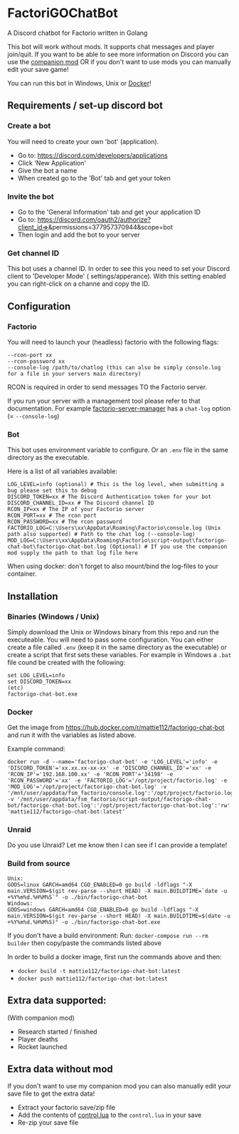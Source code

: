 # FactoriGOChatBot

A Discord chatbot for Factorio written in Golang

This bot will work without mods. It supports chat messages and player join/quit. If you want to be able to see more
information on Discord you can use the [companion mod](https://mods.factorio.com/mod/FactoriGOChatBot-companion) OR if
you don't want to use mods you can manually edit your save game!

You can run this bot in Windows, Unix or [Docker](https://hub.docker.com/r/mattie112/factorigo-chat-bot )!

## Requirements / set-up discord bot

### Create a bot
You will need to create your own 'bot' (application).

- Go to: https://discord.com/developers/applications
- Click 'New Application'
- Give the bot a name
- When created go to the 'Bot' tab and get your token

### Invite the bot
- Go to the 'General Information' tab and get your application ID
- Go to: https://discord.com/oauth2/authorize?client_id=<appid>>&permissions=377957370944&scope=bot
- Then login and add the bot to your server

### Get channel ID

This bot uses a channel ID. In order to see this you need to set your Discord client to 'Developer Mode' (
settings/apperance). With this setting enabled you can right-click on a channe and copy the ID.

## Configuration

### Factorio

You will need to launch your (headless) factorio with the following flags:

```
--rcon-port xx
--rcon-password xx
--console-log /path/to/chatlog (this can also be simply console.log for a file in your servers main directory)
```

RCON is required in order to send messages TO the Factorio server.

If you run your server with a management tool please refer to that documentation. For
example [factorio-server-manager](https://github.com/OpenFactorioServerManager/factorio-server-manager) has a `chat-log`
option (= `--console-log`)

### Bot

This bot uses environment variable to configure. Or an `.env` file in the same directory as the executable.

Here is a list of all variables available:

```
LOG_LEVEL=info (optional) # This is the log level, when submitting a bug please set this to debug
DISCORD_TOKEN=xx # The Discord Authentication token for your bot
DISCORD_CHANNEL_ID=xx # The Discord channel ID 
RCON_IP=xx # The IP of your Factorio server
RCON_PORT=xx # The rcon port
RCON_PASSWORD=xx # The rcon password
FACTORIO_LOG=C:\Users\xx\AppData\Roaming\Factorio\console.log (Unix path also supported) # Path to the chat log (--console-log)
MOD_LOG=C:\Users\xx\AppData\Roaming\Factorio\script-output\factorigo-chat-bot\factorigo-chat-bot.log (Optional) # If you use the companion mod supply the path to that log file here
```
When using docker: don't forget to also mount/bind the log-files to your container.  

## Installation

### Binaries (Windows / Unix)

Simply download the Unix or Windows binary from this repo and run the executeable. You will need to pass some
configuration. You can either create a file called `.env` (keep it in the same directory as the executable) or create a
script that first sets these variables. For example in Windows a `.bat` file cound be created with the following:

```
set LOG_LEVEL=info
set DISCORD_TOKEN=xx
(etc)
factorigo-chat-bot.exe
```

### Docker

Get the image from https://hub.docker.com/r/mattie112/factorigo-chat-bot and run it with the variables as listed above.

Example command:

```
docker run -d --name='factorigo-chat-bot' -e 'LOG_LEVEL'='info' -e 'DISCORD_TOKEN'='xx.xx.xx-xx-xx' -e 'DISCORD_CHANNEL_ID'='xx' -e 'RCON_IP'='192.168.100.xx' -e 'RCON_PORT'='34198' -e 'RCON_PASSWORD'='xx' -e 'FACTORIO_LOG'='/opt/project/factorio.log' -e 'MOD_LOG'='/opt/project/factorigo-chat-bot.log' -v '/mnt/user/appdata/fsm_factorio/console.log':'/opt/project/factorio.log':'rw' -v '/mnt/user/appdata/fsm_factorio/script-output/factorigo-chat-bot/factorigo-chat-bot.log':'/opt/project/factorigo-chat-bot.log':'rw' 'mattie112/factorigo-chat-bot:latest'
```

### Unraid

Do you use Unraid? Let me know then I can see if I can provide a template!

### Build from source

```
Unix:
GOOS=linux GARCH=amd64 CGO_ENABLED=0 go build -ldflags "-X main.VERSION=$(git rev-parse --short HEAD) -X main.BUILDTIME=`date -u +%Y%m%d.%H%M%S`" -o ./bin/factorigo-chat-bot
Windows:
GOOS=windows GARCH=amd64 CGO_ENABLED=0 go build -ldflags "-X main.VERSION=$(git rev-parse --short HEAD) -X main.BUILDTIME=$(date -u +%Y%m%d.%H%M%S)" -o ./bin/factorigo-chat-bot.exe
```

If you don't have a build environment:
Run: `docker-compose run --rm builder` then copy/paste the commands listed above

In order to build a docker image, first run the commands above and then:

- `docker build -t mattie112/factorigo-chat-bot:latest`
- `docker push mattie112/factorigo-chat-bot:latest`

## Extra data supported:

(With companion mod)

- Research started / finished
- Player deaths
- Rocket launched

## Extra data without mod

If you don't want to use my companion mod you can also manually edit your save file to get the extra data!

- Extract your factorio save/zip file
- Add the contents of [control.lua](https://github.com/Mattie112/FactoriGOChatBot-companion/blob/main/control.lua) to
  the `control.lua` in your save
- Re-zip your save file
